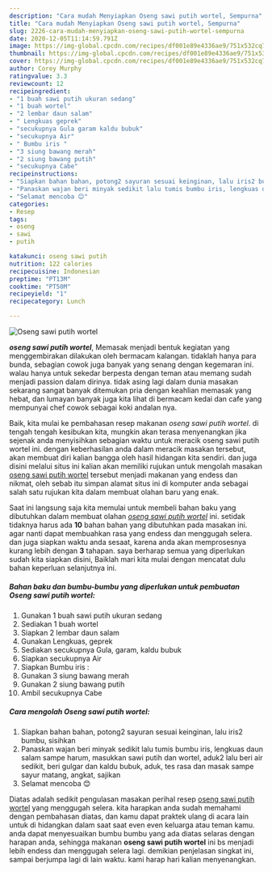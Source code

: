 ```yaml
---
description: "Cara mudah Menyiapkan Oseng sawi putih wortel, Sempurna"
title: "Cara mudah Menyiapkan Oseng sawi putih wortel, Sempurna"
slug: 2226-cara-mudah-menyiapkan-oseng-sawi-putih-wortel-sempurna
date: 2020-12-05T11:14:59.791Z
image: https://img-global.cpcdn.com/recipes/df001e89e4336ae9/751x532cq70/oseng-sawi-putih-wortel-foto-resep-utama.jpg
thumbnail: https://img-global.cpcdn.com/recipes/df001e89e4336ae9/751x532cq70/oseng-sawi-putih-wortel-foto-resep-utama.jpg
cover: https://img-global.cpcdn.com/recipes/df001e89e4336ae9/751x532cq70/oseng-sawi-putih-wortel-foto-resep-utama.jpg
author: Corey Murphy
ratingvalue: 3.3
reviewcount: 12
recipeingredient:
- "1 buah sawi putih ukuran sedang"
- "1 buah wortel"
- "2 lembar daun salam"
- " Lengkuas geprek"
- "secukupnya Gula garam kaldu bubuk"
- "secukupnya Air"
- " Bumbu iris "
- "3 siung bawang merah"
- "2 siung bawang putih"
- "secukupnya Cabe"
recipeinstructions:
- "Siapkan bahan bahan, potong2 sayuran sesuai keinginan, lalu iris2 bumbu, sisihkan"
- "Panaskan wajan beri minyak sedikit lalu tumis bumbu iris, lengkuas daun salam sampe harum, masukkan sawi putih dan wortel, aduk2 lalu beri air sedikit, beri gulgar dan kaldu bubuk, aduk, tes rasa dan masak sampe sayur matang, angkat, sajikan"
- "Selamat mencoba 😊"
categories:
- Resep
tags:
- oseng
- sawi
- putih

katakunci: oseng sawi putih 
nutrition: 122 calories
recipecuisine: Indonesian
preptime: "PT13M"
cooktime: "PT50M"
recipeyield: "1"
recipecategory: Lunch

---
```



![Oseng sawi putih wortel](https://img-global.cpcdn.com/recipes/df001e89e4336ae9/751x532cq70/oseng-sawi-putih-wortel-foto-resep-utama.jpg)

<b><i>oseng sawi putih wortel</i></b>, Memasak menjadi bentuk kegiatan yang menggembirakan dilakukan oleh bermacam kalangan. tidaklah hanya para bunda, sebagian cowok juga banyak yang senang dengan kegemaran ini. walau hanya untuk sekedar berpesta dengan teman atau memang sudah menjadi passion dalam dirinya. tidak asing lagi dalam dunia masakan sekarang sangat banyak ditemukan pria dengan keahlian memasak yang hebat, dan lumayan banyak juga kita lihat di bermacam kedai dan cafe yang mempunyai chef cowok sebagai koki andalan nya.



Baik, kita mulai ke pembahasan resep makanan <i>oseng sawi putih wortel</i>. di tengah tengah kesibukan kita, mungkin akan terasa menyenangkan jika sejenak anda menyisihkan sebagian waktu untuk meracik oseng sawi putih wortel ini. dengan keberhasilan anda dalam meracik masakan tersebut, akan membuat diri kalian bangga oleh hasil hidangan kita sendiri. dan juga disini melalui situs ini kalian akan memiliki rujukan untuk mengolah masakan <u>oseng sawi putih wortel</u> tersebut menjadi makanan yang endess dan nikmat, oleh sebab itu simpan alamat situs ini di komputer anda sebagai salah satu rujukan kita dalam membuat olahan baru yang enak.


Saat ini langsung saja kita memulai untuk membeli bahan baku yang dibutuhkan dalam membuat olahan <u><i>oseng sawi putih wortel</i></u> ini. setidak tidaknya harus ada <b>10</b> bahan bahan yang dibutuhkan pada masakan ini. agar nanti dapat membuahkan rasa yang endess dan menggugah selera. dan juga siapkan waktu anda sesaat, karena anda akan memprosesnya kurang lebih dengan <b>3</b> tahapan. saya berharap semua yang diperlukan sudah kita siapkan disini, Baiklah mari kita mulai dengan mencatat dulu bahan keperluan selanjutnya ini.

<!--inarticleads1-->

##### Bahan baku dan bumbu-bumbu yang diperlukan untuk pembuatan Oseng sawi putih wortel:

1. Gunakan 1 buah sawi putih ukuran sedang
1. Sediakan 1 buah wortel
1. Siapkan 2 lembar daun salam
1. Gunakan  Lengkuas, geprek
1. Sediakan secukupnya Gula, garam, kaldu bubuk
1. Siapkan secukupnya Air
1. Siapkan  Bumbu iris :
1. Gunakan 3 siung bawang merah
1. Gunakan 2 siung bawang putih
1. Ambil secukupnya Cabe




<!--inarticleads2-->

##### Cara mengolah Oseng sawi putih wortel:

1. Siapkan bahan bahan, potong2 sayuran sesuai keinginan, lalu iris2 bumbu, sisihkan
1. Panaskan wajan beri minyak sedikit lalu tumis bumbu iris, lengkuas daun salam sampe harum, masukkan sawi putih dan wortel, aduk2 lalu beri air sedikit, beri gulgar dan kaldu bubuk, aduk, tes rasa dan masak sampe sayur matang, angkat, sajikan
1. Selamat mencoba 😊




Diatas adalah sedikit pengulasan masakan perihal resep <u>oseng sawi putih wortel</u> yang menggugah selera. kita harapkan anda sudah memahami dengan pembahasan diatas, dan kamu dapat praktek ulang di acara lain untuk di hidangkan dalam saat saat even even keluarga atau teman kamu. anda dapat menyesuaikan bumbu bumbu yang ada diatas selaras dengan harapan anda, sehingga makanan <b>oseng sawi putih wortel</b> ini bs menjadi lebih endess dan menggugah selera lagi. demikian penjelasan singkat ini, sampai berjumpa lagi di lain waktu. kami harap hari kalian menyenangkan.
